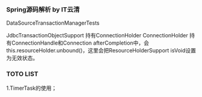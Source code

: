 ### Spring源码解析 by IT云清 
DataSourceTransactionManagerTests


JdbcTransactionObjectSupport 持有ConnectionHolder
ConnectionHolder 持有ConnectionHandle和Connection
afterCompletion中，会this.resourceHolder.unbound()，这里会把ResourceHolderSupport isVoid设置为无效状态。


### TOTO LIST
1.TimerTask的使用；
